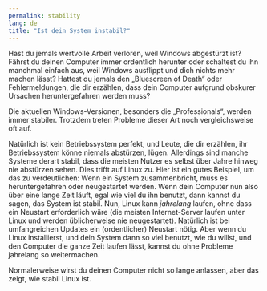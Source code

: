 ```yaml
---
permalink: stability
lang: de
title: "Ist dein System instabil?"
---
```


Hast du jemals wertvolle Arbeit verloren, weil Windows abgest&uuml;rzt ist? F&auml;hrst du deinen Computer immer ordentlich herunter oder schaltest du ihn manchmal einfach aus, weil Windows ausflippt und dich nichts mehr machen l&auml;sst? Hattest du jemals den „Bluescreen of Death“ oder Fehlermeldungen, die dir erz&auml;hlen, dass dein Computer aufgrund obskurer Ursachen heruntergefahren werden muss?

Die aktuellen Windows-Versionen, besonders die „Professionals“, werden immer stabiler. Trotzdem treten Probleme dieser Art noch vergleichsweise oft auf.

Nat&uuml;rlich ist kein Betriebssystem perfekt, und Leute, die dir erz&auml;hlen, ihr Betriebssystem könne niemals abstürzen, l&uuml;gen. Allerdings sind manche Systeme derart stabil, dass die meisten Nutzer es selbst &uuml;ber Jahre hinweg nie abst&uuml;rzen sehen. Dies trifft auf Linux zu. Hier ist ein gutes Beispiel, um das zu verdeutlichen: Wenn ein System zusammenbricht, muss es heruntergefahren oder neugestartet werden. Wenn dein Computer nun also &uuml;ber eine lange Zeit l&auml;uft, egal wie viel du ihn benutzt, dann kannst du sagen, das System ist stabil. Nun, Linux kann <i>jahrelang</i> laufen, ohne dass ein Neustart erforderlich w&auml;re (die meisten Internet-Server laufen unter Linux und werden &uuml;blicherweise nie neugestartet). Nat&uuml;rlich ist bei umfangreichen Updates ein (ordentlicher) Neustart n&ouml;tig. Aber wenn du Linux installierst, und dein System dann so viel benutzt, wie du willst, und den Computer die ganze Zeit laufen l&auml;sst, kannst du ohne Probleme jahrelang so weitermachen.

Normalerweise wirst du deinen Computer nicht so lange anlassen, aber das zeigt, wie stabil Linux ist.




